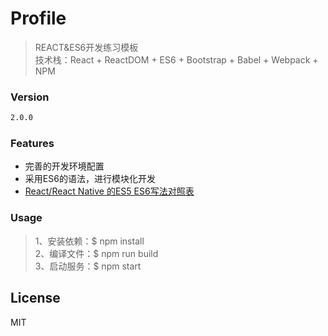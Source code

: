 # Profile
> REACT&ES6开发练习模板  
> 技术栈：React + ReactDOM + ES6 + Bootstrap + Babel + Webpack + NPM

### Version
```sh
2.0.0
```
### Features
* 完善的开发环境配置
* 采用ES6的语法，进行模块化开发
* [React/React Native 的ES5 ES6写法对照表](http://bbs.reactnative.cn/topic/15/react-react-native-%E7%9A%84es5-es6%E5%86%99%E6%B3%95%E5%AF%B9%E7%85%A7%E8%A1%A8)

### Usage
> 1、安装依赖：$ npm install  
> 2、编译文件：$ npm run build  
> 3、启动服务：$ npm start  

License
----

MIT
